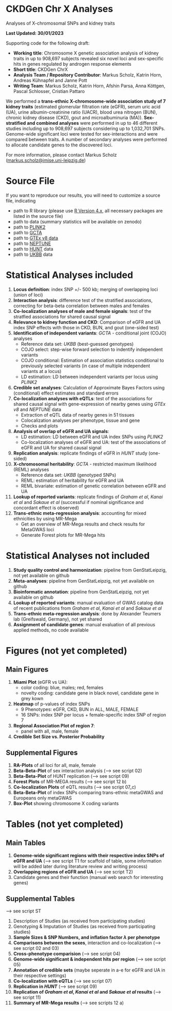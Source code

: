 # CKDGen Chr X Analyses

Analyses of X-chromosomal SNPs and kidney traits

**Last Updated: 30/01/2023**

Supporting code for the following draft:

* **Working title**: Chromosome X genetic association analysis of kidney traits in up to 908,697 subjects revealed six novel loci and sex-specific hits in genes regulated by androgen response elements
* **Short title**: CKDGen ChrX
* **Analysis Team / Repository Contributor**: Markus Scholz, Katrin Horn, Andreas Kühnapfel and Janne Pott
* **Writing Team**: Markus Scholz, Katrin Horn, Afshin Parsa, Anna Köttgen, Pascal Schlosser, Cristian Pattaro

We performed a **trans-ethnic X-chromosome-wide association study of 7 kidney traits** (estimated glomerular filtration rate (eGFR), serum uric acid (UA), urine albumin-creatinine ratio (UACR), blood urea nitrogen (BUN), chronic kidney disease (CKD), gout and microalbuminuria (MA)). **Sex-stratified and combined analyses** were performed in up to 46 different studies including up to 908,697 subjects considering up to 1,032,701 SNPs. Genome-wide significant loci were tested for sex-interactions and were compared between traits. A number of secondary analyses were performed to allocate candidate genes to the discovered loci. 

For more information, please contact Markus Scholz (markus.scholz@imise.uni-leipzig.de)

# Source File

If you want to reproduce our results, you will need to customize a source file, indicating

* path to R library (please use [R Version 4.x](https://cran.r-project.org/), all necessary packages are listed in the source file)
* path to data (summary statistics will be available on zenodo)
* path to [PLINK2](https://www.cog-genomics.org/plink/2.0/)
* path to [GCTA](https://yanglab.westlake.edu.cn/software/gcta/#Overview)
* path to [GTEx v8 data](https://gtexportal.org/home/protectedDataAccess)
* path to [NEPTUNE](https://nephqtl.org/)
* path to [HUNT](https://www.ntnu.edu/hunt) data
* path to [UKBB](https://www.ukbiobank.ac.uk/) data

# Statistical Analyses included

1) **Locus definition**: index SNP +/- 500 kb; merging of overlapping loci (union of loci)  
2) **Interaction analysis**: difference test of the stratified associations, correcting for beta-beta correlation between males and females  
3) **Co-localization analyses of male and female signals**: test of the stratfied associations for shared causal signal 
4) **Relevance to kidney function and CKD**: Comparison of eGFR and UA index SNP effects with those in CKD, BUN, and gout (one-sided test)
5) **Identification of independent variants**: *GCTA* - conditional joint (COJO) analyses
    * Reference data set: *UKBB* (best-guessed genotypes)
    * COJO select: step-wise forward selection to indentify independent variants
    * COJO conditional: Estimation of association statistics conditional to previously selected variants (in case of multiple independent variants at a locus) 
    * LD estimation: LD between independent variants per locus using *PLINK2*
6) **Credible set analyses**: Calculation of Approximate Bayes Factors using (conditional) effect estimates and standard errors
7) **Co-localization analyses with eQTLs**: test of the associations for shared causal signal with gene-expression of nearby genes using *GTEx v8* and *NEPTUNE* data
    * Extraction of eQTL data of nearby genes in 51 tissues 
    * Colocalization analyses per phenotype, tissue and gene
    * Checks and plots
8) **Analysis of overlap of eGFR and UA signals**:
    * LD estimation: LD between eGFR and UA index SNPs using *PLINK2*
    * Co-localization analyses of eGFR and UA:  test of the associations of eGFR and UA for shared causal signal 
9) **Replication analysis**: replicate findings of eGFR in *HUNT* study (one-sided)
10) **X-chromosomal heritability**: *GCTA* - restricted maximum likelihood (REML) analyses
    * Reference data set: *UKBB* (genotyped SNPs)
    * REML: estimation of heritability for eGFR and UA
    * REML bivariate: estimation of genetic correlation between eGFR and UA 
11) **Lookup of reported variants**: replicate findings of *Graham et al*, *Kanai et al* and *Sakaue et al* (successful if nominal significance and concordant effect is observed) 
12) **Trans-ethnic meta-regression analysis**: accounting for mixed ethnicities by using MR-Mega
    * Get an overview of MR-Mega results and check results for MetaGWAS loci
    * Generate Forest plots for MR-Mega hits   

# Statistical Analyses not included 

1) **Study quality control and harmonization**: pipeline from GenStatLeipzig, not yet available on github
2) **Meta-analyses**: pipeline from GenStatLeipzig, not yet available on github
3) **Bioinformatic annotation**: pipeline from GenStatLeipzig, not yet available on github 
4) **Lookup of reported variants**: manual evaluation of GWAS catalog data of recent publications from *Graham et al*, *Kanai et al* and *Sakaue et al*
5) **Trans-ethnic meta-regression analysis**: done by Alexander Teumers lab (Greifswald, Germany), not yet shared
6) **Assignment of candidate genes**: manual evaluation of all previous applied methods, no code available


# Figures (not yet completed)

## Main Figures

1) **Miami Plot** (eGFR vs UA):
    * color coding: blue, males; red, females
    * novelty coding: candidate gene in black novel, candidate gene in grey kown
2) **Heatmap** of p-values of index SNPs
    * 9 Phenotypes: eGFR, CKD, BUN in ALL, MALE, FEMALE
    * 16 SNPs: index SNP per locus + female-specific index SNP of region 7
3) **Regional Association Plot of region 7**:
    * panel with all, male, female
4) **Credible Set Size vs. Posterior Probability** 

## Supplemental Figures

1) **RA-Plots** of all loci for all, male, female 
2) **Beta-Beta-Plot** of sex interaction analysis (--> see script 02)
3) **Beta-Beta-Plot** of HUNT replication (--> see script 09)
4) **Forest Plots** of MR-MEGA results (--> see script 12 b)
5) **Co-localization Plots** of eQTL results (--> see script 07_c) 
6) **Beta-Beta-Plot** of index SNPs comparing trans-ethnic metaGWAS and Europeans only metaGWAS
7) **Box-Plot** showing chromosome X coding variants

# Tables (not yet completed)

## Main Tables

1) **Genome-wide significant regions with their respective index SNPs of eGFR and UA** (--> see script T1 for scaffold of table, some information will be added later during literature review and writing process) 
2) **Overlapping regions of eGFR and UA** (--> see script T2)
3) Candidate genes and their function (manual web search for interesting genes)

## Supplemental Tables

--> see script ST

1) Description of Studies (as received from participating studies)
2) Genotyping & Imputation of Studies (as received from participating studies)
3) **Sample Sizes & SNP Numbers, and inflation factor $\lambda$ per phenotype**
4) **Comparisons between the sexes**, interaction and co-localization (--> see script 02 and 03)
5) **Cross-phenotype comparision** (--> see script 04)
6) **Genome-wide significant & independent hits per region** (--> see script 05)
7) **Annotation of credible sets** (maybe seperate in a-e for eGFR and UA in their respective settings)
8) **Co-localization with eQTLs** (--> see script 07)
9) **Replication in _HUNT_** (--> see script 09)
10) **Replication of *Graham et al*, *Kanai et al* and *Sakaue et al* results** (--> see script 11)
11) **Summary of MR-Mega results** (--> see scripts 12 a)
